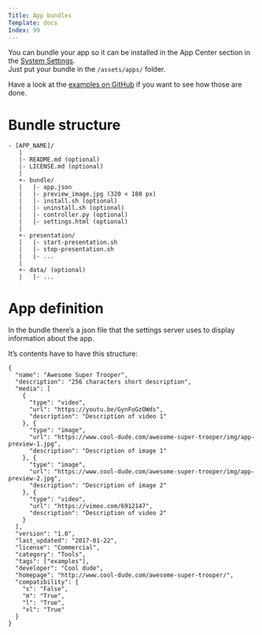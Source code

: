 ```yaml
---
Title: App bundles
Template: docs
Index: 99
---
```


You can bundle your app so it can be installed in the App Center section in the <a href="%base_url%/Manual/Management/System settings">System Settings</a>.  
Just put your bundle in the `/assets/apps/` folder.

Have a look at the [examples on GitHub](https://github.com/vollstock/Tooloop-Examples) if you want to see how those are done.

# Bundle structure

<pre><code class="language-bash">- [APP_NAME]/
   |
   |- README.md (optional)
   |- LICENSE.md (optional)
   |
   +- bundle/
   |   |- app.json
   |   |- preview_image.jpg (320 × 180 px)
   |   |- install.sh (optional)
   |   |- uninstall.sh (optional)
   |   |- controller.py (optional)
   |   |- settings.html (optional)
   |
   +- presentation/
   |   |- start-presentation.sh
   |   |- stop-presentation.sh
   |   |- ...
   |
   +- data/ (optional)
   |   |- ...
</code></pre>

# App definition

In the bundle there’s a json file that the settings server uses to display information about the app.

It’s contents have to have this structure:

<pre><code class="language-json">{
  "name": "Awesome Super Trooper",
  "description": "256 characters short description",
  "media": [
    {
      "type": "video",
      "url": "https://youtu.be/GynFoGzOWds",
      "description": "Description of video 1"
    }, {
      "type": "image",
      "url": "https://www.cool-dude.com/awesome-super-trooper/img/app-preview-1.jpg",
      "description": "Description of image 1"
    }, {
      "type": "image",
      "url": "https://www.cool-dude.com/awesome-super-trooper/img/app-preview-2.jpg",
      "description": "Description of image 2"
    }, {
      "type": "video",
      "url": "https://vimeo.com/6912147",
      "description": "Description of video 2"
    }
  ],
  "version": "1.0",
  "last_updated": "2017-01-22",
  "license": "Commercial",
  "category": "Tools",
  "tags": ["examples"],
  "developer": "Cool dude",
  "homepage": "http://www.cool-dude.com/awesome-super-trooper/",
  "compatibility": {
    "s": "False",
    "m": "True",
    "l": "True",
    "xl": "True"
  }
}
</code></pre>